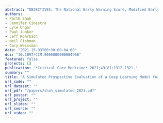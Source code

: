 ```yaml
---
abstract: "OBJECTIVES: The National Early Warning Score, Modified Early Warning Score, and quick Sepsis-related Organ Failure Assessment can predict clinical deterioration. These scores exhibit only moderate performance and are often evaluated using aggregated measures over time. A simulated prospective validation strategy that assesses multiple predictions per patient-day would provide the best pragmatic evaluation. We developed a deep recurrent neural network deterioration model and conducted a simulated prospective evaluation. DESIGN: Retrospective cohort study. SETTING: Four hospitals in Pennsylvania. PATIENTS: Inpatient adults discharged between July 1, 2017, and June 30, 2019. INTERVENTIONS: None. MEASUREMENTS AND MAIN RESULTS: We trained a deep recurrent neural network and logistic regression model using data from electronic health records to predict hourly the 24-hour composite outcome of transfer to ICU or death. We analyzed 146,446 hospitalizations with 16.75 million patient-hours. The hourly event rate was 1.6% (12,842 transfers or deaths, corresponding to 260,295 patient-hours within the predictive horizon). On a hold-out dataset, the deep recurrent neural network achieved an area under the precision-recall curve of 0.042 (95% CI, 0.04–0.043), comparable with logistic regression model (0.043; 95% CI 0.041 to 0.045), and outperformed National Early Warning Score (0.034; 95% CI, 0.032–0.035), Modified Early Warning Score (0.028; 95% CI, 0.027– 0.03), and quick Sepsis-related Organ Failure Assessment (0.021; 95% CI, 0.021–0.022). For a fixed sensitivity of 50%, the deep recurrent neural network achieved a positive predictive value of 3.4% (95% CI, 3.4–3.5) and outperformed logistic regression model (3.1%; 95% CI 3.1–3.2), National Early Warning Score (2.0%; 95% CI, 2.0–2.0), Modified Early Warning Score (1.5%; 95% CI, 1.5–1.5), and quick Sepsis-related Organ Failure Assessment (1.5%; 95% CI, 1.5–1.5). CONCLUSIONS: Commonly used early warning scores for clinical decompensation, along with a logistic regression model and a deep recurrent neural network model, show very poor performance characteristics when assessed using a simulated prospective validation. None of these models may be suitable for real-time deployment."
authors:
- Parth Shah
- Jennifer Ginestra
- Lyle Ungar
- Paul Junker
- Jeff Rohrbach
- Neil Fishman
- Gary Weissman
date: "2021-15-03T00:00:00-04:00"
doi: "10.1097/CCM.0000000000004966"
featured: false
projects: []
publication: '*Critical Care Medicine* 2021;49(8):1312-1321.'
summary: ""
title: "A Simulated Prospective Evaluation of a Deep Learning Model for Real-Time Prediction of Clinical Deterioration Among Ward Patients"
url_code: ""
url_dataset: ""
url_pdf: "/papers/shah_simulated_2021.pdf"
url_poster: ""
url_project: ""
url_slides: ""
url_source: ""
url_video: ""
---
```



